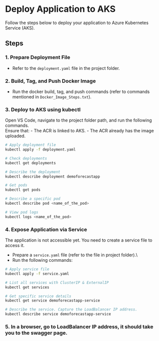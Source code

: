 # Deploy Application to AKS

Follow the steps below to deploy your application to Azure Kubernetes
Service (AKS).

## Steps

### 1. Prepare Deployment File

-   Refer to the `deployment.yaml` file in the project folder.

### 2. Build, Tag, and Push Docker Image

-   Run the docker build, tag, and push commands (refer to commands
    mentioned in `Docker_Image_Steps.txt`).

### 3. Deploy to AKS using kubectl

Open VS Code, navigate to the project folder path, and run the following
commands.\
Ensure that: - The ACR is linked to AKS. - The ACR already has the image
uploaded.

``` bash
# Apply deployment file
kubectl apply -f deployment.yaml

# Check deployments
kubectl get deployments

# Describe the deployment
kubectl describe deployment demoforecastapp

# Get pods
kubectl get pods

# Describe a specific pod
kubectl describe pod <name_of_the_pod>

# View pod logs
kubectl logs <name_of_the_pod>
```

### 4. Expose Application via Service

The application is not accessible yet. You need to create a service file
to access it.

-   Prepare a `service.yaml` file (refer to the file in project
    folder).\
-   Run the following commands:

``` bash
# Apply service file
kubectl apply -f service.yaml

# List all services with ClusterIP & ExternalIP
kubectl get services

# Get specific service details
kubectl get service demoforecastapp-service

# Describe the service. Capture the LoadBalancer IP address.
kubectl describe service demoforecastapp-service
```

### 5. In a browser, go to LoadBalancer IP address, it should take you to the swagger page. 